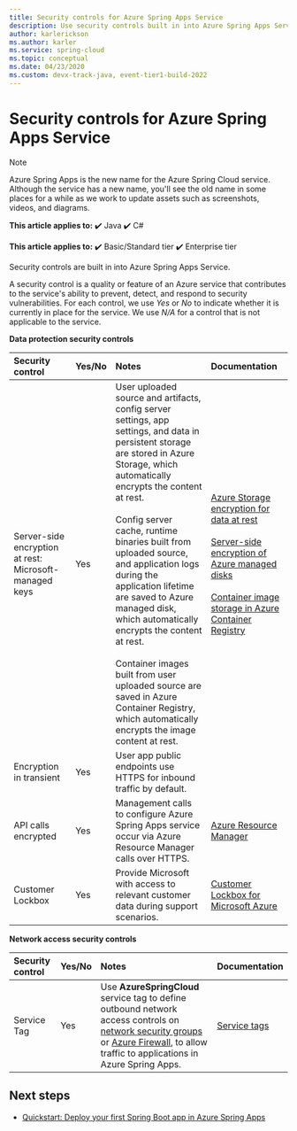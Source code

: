 ```yaml
---
title: Security controls for Azure Spring Apps Service
description: Use security controls built in into Azure Spring Apps Service.
author: karlerickson
ms.author: karler
ms.service: spring-cloud
ms.topic: conceptual
ms.date: 04/23/2020
ms.custom: devx-track-java, event-tier1-build-2022
---
```


# Security controls for Azure Spring Apps Service

> [!NOTE]
> Azure Spring Apps is the new name for the Azure Spring Cloud service. Although the service has a new name, you'll see the old name in some places for a while as we work to update assets such as screenshots, videos, and diagrams.

**This article applies to:** ✔️ Java ✔️ C#

**This article applies to:** ✔️ Basic/Standard tier ✔️ Enterprise tier

Security controls are built in into Azure Spring Apps Service.

A security control is a quality or feature of an Azure service that contributes to the service's ability to prevent, detect, and respond to security vulnerabilities.  For each control, we use *Yes* or *No* to indicate whether it is currently in place for the service.  We use *N/A* for a control that is not applicable to the service.

**Data protection security controls**

| Security control | Yes/No | Notes | Documentation |
|:-------------|:-------|:-------------------------------|:----------------------|
| Server-side encryption at rest: Microsoft-managed keys | Yes | User uploaded source and artifacts, config server settings, app settings, and data in persistent storage are stored in Azure Storage, which automatically encrypts the content at rest.<br><br>Config server cache, runtime binaries built from uploaded source, and application logs during the application lifetime are saved to Azure managed disk, which automatically encrypts the content at rest.<br><br>Container images built from user uploaded source are saved in Azure Container Registry, which automatically encrypts the image content at rest. | [Azure Storage encryption for data at rest](../storage/common/storage-service-encryption.md)<br><br>[Server-side encryption of Azure managed disks](../virtual-machines/disk-encryption.md)<br><br>[Container image storage in Azure Container Registry](../container-registry/container-registry-storage.md) |
| Encryption in transient | Yes | User app public endpoints use HTTPS for inbound traffic by default. |  |
| API calls encrypted | Yes | Management calls to configure Azure Spring Apps service occur via Azure Resource Manager calls over HTTPS. | [Azure Resource Manager](../azure-resource-manager/index.yml) |
| Customer Lockbox | Yes | Provide Microsoft with access to relevant customer data during support scenarios. | [Customer Lockbox for Microsoft Azure](../security/fundamentals/customer-lockbox-overview.md)

**Network access security controls**

| Security control | Yes/No | Notes | Documentation |
|:-------------|:-------|:-------------------------------|:----------------------|
| Service Tag | Yes | Use **AzureSpringCloud** service tag to define outbound network access controls on [network security groups](../virtual-network/network-security-groups-overview.md#security-rules) or [Azure Firewall](../firewall/service-tags.md), to allow traffic to applications in Azure Spring Apps. | [Service tags](../virtual-network/service-tags-overview.md) |

## Next steps

* [Quickstart: Deploy your first Spring Boot app in Azure Spring Apps](./quickstart.md)
